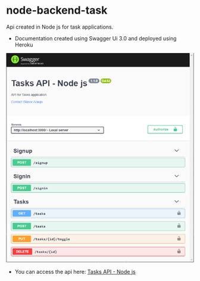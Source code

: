 # node-backend-task

Api created in Node js for task applications.

- Documentation created using Swagger Ui 3.0 and deployed using Heroku


![img](https://github.com/BianorAraujo/node-backend-task/blob/master/img/api-docs.png)



- You can access the api here: [Tasks API - Node js](https://mobiletasks.herokuapp.com/api-docs)

